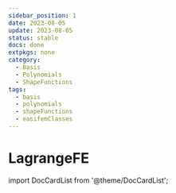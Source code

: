 ```yaml
---
sidebar_position: 1
date: 2023-08-05   
update: 2023-08-05 
status: stable
docs: done
extpkgs: none
category: 
  - Basis
  - Polynomials
  - ShapeFunctions
tags: 
  - basis
  - polynomials
  - shapeFunctions
  - easifemClasses
---
```


# LagrangeFE

import DocCardList from '@theme/DocCardList';

<DocCardList />
